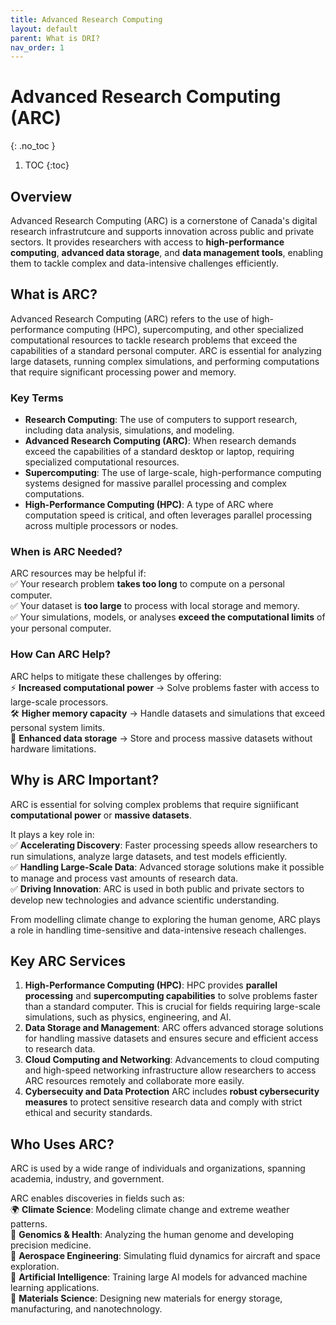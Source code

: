 ```yaml
---
title: Advanced Research Computing  
layout: default 
parent: What is DRI?
nav_order: 1
---
```


# Advanced Research Computing (ARC)
{: .no_toc }

1. TOC
{:toc}

## Overview 
Advanced Research Computing (ARC) is a cornerstone of Canada's digital research infrastrutcure and supports innovation across public and private sectors. It provides researchers with access to **high-performance computing**, **advanced data storage**, and **data management tools**, enabling them to tackle complex and data-intensive challenges efficiently. 

## What is ARC? 
Advanced Research Computing (ARC) refers to the use of high-performance computing (HPC), supercomputing, and other specialized computational resources to tackle research problems that exceed the capabilities of a standard personal computer. ARC is essential for analyzing large datasets, running complex simulations, and performing computations that require significant processing power and memory.

### Key Terms 
* **Research Computing**: The use of computers to support research, including data analysis, simulations, and modeling.
* **Advanced Research Computing (ARC)**: When research demands exceed the capabilities of a standard desktop or laptop, requiring specialized computational resources.
* **Supercomputing**: The use of large-scale, high-performance computing systems designed for massive parallel processing and complex computations.
* **High-Performance Computing (HPC)**: A type of ARC where computation speed is critical, and often leverages parallel processing across multiple processors or nodes.


### When is ARC Needed? 
ARC resources may be helpful if:  
✅ Your research problem **takes too long** to compute on a personal computer.  
✅ Your dataset is **too large** to process with local storage and memory.  
✅ Your simulations, models, or analyses **exceed the computational limits** of your personal computer.

### How Can ARC Help?
ARC helps to mitigate these challenges by offering:  
⚡ **Increased computational power** → Solve problems faster with access to large-scale processors.  
🛠️ **Higher memory capacity** → Handle datasets and simulations that exceed personal system limits.  
💾 **Enhanced data storage** → Store and process massive datasets without hardware limitations.

## Why is ARC Important?
ARC is essential for solving complex problems that require signiificant **computational power** or **massive datasets**. 

It plays a key role in:  
✅ **Accelerating Discovery**: Faster processing speeds allow researchers to run simulations, analyze large datasets, and test models efficiently.  
✅ **Handling Large-Scale Data**: Advanced storage solutions make it possible to manage and process vast amounts of research data.  
✅ **Driving Innovation**: ARC is used in both public and private sectors to develop new technologies and advance scientific understanding.

From modelling climate change to exploring the human genome, ARC plays a role in handling time-sensitive and data-intensive reseach challenges. 

## Key ARC Services  

1. **High-Performance Computing (HPC)**: HPC provides **parallel processing** and **supercomputing capabilities** to solve problems faster than a standard computer. This is crucial for fields requiring large-scale simulations, such as physics, engineering, and AI.
2. **Data Storage and Management**: ARC offers advanced storage solutions for handling massive datasets and ensures secure and efficient access to research data.
3. **Cloud Computing and Networking**: Advancements to cloud computing and high-speed networking infrastructure allow researchers to access ARC resources remotely and collaborate more easily.
4. **Cybersecuity and Data Protection** ARC includes **robust cybersecurity measures** to protect sensitive research data and comply with strict ethical and security standards.


## Who Uses ARC? 
ARC is used by a wide range of individuals and organizations, spanning academia, industry, and government. 

ARC enables discoveries in fields such as:  
🌍 **Climate Science**: Modeling climate change and extreme weather patterns.  
🧬 **Genomics & Health**: Analyzing the human genome and developing precision medicine.  
🚀 **Aerospace Engineering**: Simulating fluid dynamics for aircraft and space exploration.  
🤖 **Artificial Intelligence**: Training large AI models for advanced machine learning applications.  
🔬 **Materials Science**: Designing new materials for energy storage, manufacturing, and nanotechnology.
